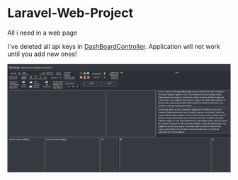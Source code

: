 # Laravel-Web-Project
All i need in a web page


I`ve deleted all api keys in [DashBoardController](https://github.com/IonutDaniel99/Laravel-Web-Project/blob/master/app/Http/Controllers/DashBoardController.php). Application will not work until you add new ones!

![alt text](https://github.com/IonutDaniel99/Laravel-Web-Project/blob/master/ImagesForGit/DashBoard.jpg)
